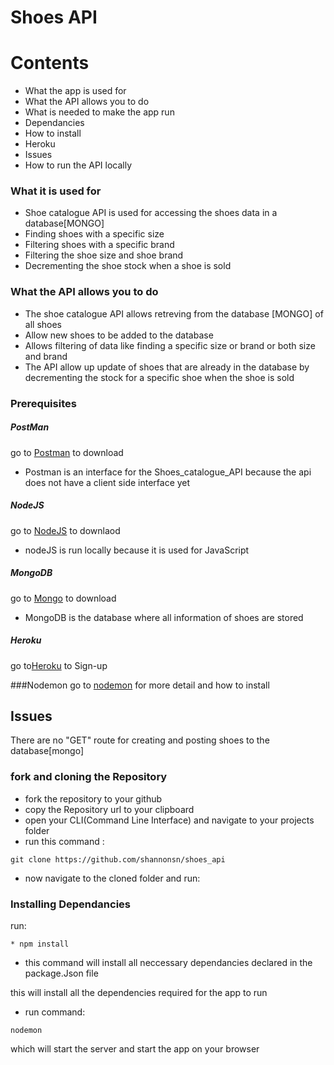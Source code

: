 # Shoes API

# Contents

* What the app is used for
* What the API allows you to do
* What is needed to make the app run
* Dependancies
* How to install
* Heroku
* Issues
* How to run the API locally

### What it is used for

  *  Shoe catalogue API is used for accessing the shoes data in a database[MONGO]
  *  Finding shoes with a specific size
  *  Filtering shoes with a specific brand
  *  Filtering the shoe size and shoe brand
  *  Decrementing the shoe stock when a shoe is sold


### What the API allows you to do
  *  The shoe catalogue API allows retreving from the database [MONGO] of all shoes
  *  Allow new shoes to be added to the database
  *  Allows filtering of data like finding a specific size or brand or both size and brand
  *  The API allow up update of shoes that are already in the database
     by decrementing the stock for a specific shoe when the shoe is sold

### Prerequisites
 ##### PostMan
 go to [Postman](https://www.getpostman.com/) to download
 *   Postman is an interface for the Shoes_catalogue_API because the api
     does not have a client side interface yet

 ##### NodeJS
 go to [NodeJS](https://nodejs.org/en/) to downlaod
 *   nodeJS is run locally because it is used for JavaScript

 ##### MongoDB
  go to [Mongo](https://www.mongodb.com/) to download
 *   MongoDB is the database where all information of shoes are stored

 ##### Heroku
 go to[Heroku](https://www.heroku.com/) to Sign-up

 ###Nodemon
 go to [nodemon](https://nodemon.io/) for more detail and how to install

## Issues
There are no "GET" route for creating and posting shoes to the database[mongo]

 ### fork and cloning the Repository
 * fork the repository to your github
 * copy the Repository url to your clipboard
 * open your CLI(Command Line Interface) and navigate to your projects folder
 * run this command :
 ```
 git clone https://github.com/shannonsn/shoes_api
 ```
 * now navigate to the cloned folder and run:
 ### Installing Dependancies
 run:
 ```
* npm install
```
   * this command will install all neccessary dependancies declared in the package.Json file

 this will install all the dependencies required for the app to run
 * run command:
 ```
 nodemon
 ```
 which will start the server and start the app on your browser
